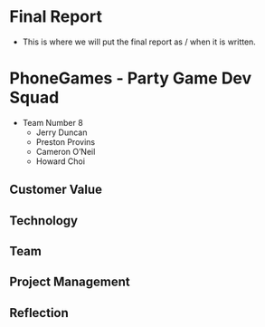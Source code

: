 # Final Report
* This is where we will put the final report as / when it is written.

# PhoneGames - **Party Game Dev Squad**
- Team Number 8  
  - Jerry Duncan
  - Preston Provins
  - Cameron O’Neil
  - Howard Choi

## Customer Value

## Technology

## Team

## Project Management

## Reflection
